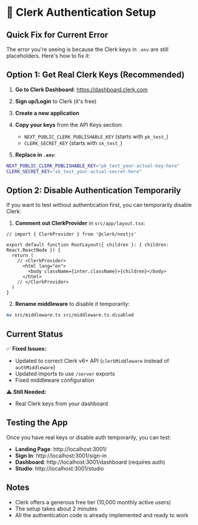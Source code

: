 # 🔑 Clerk Authentication Setup

## Quick Fix for Current Error

The error you're seeing is because the Clerk keys in `.env` are still placeholders. Here's how to fix it:

## Option 1: Get Real Clerk Keys (Recommended)

1. **Go to Clerk Dashboard**: https://dashboard.clerk.com
2. **Sign up/Login** to Clerk (it's free)
3. **Create a new application**
4. **Copy your keys** from the API Keys section:
   - `NEXT_PUBLIC_CLERK_PUBLISHABLE_KEY` (starts with `pk_test_`)
   - `CLERK_SECRET_KEY` (starts with `sk_test_`)

5. **Replace in `.env`**:
```bash
NEXT_PUBLIC_CLERK_PUBLISHABLE_KEY="pk_test_your-actual-key-here"
CLERK_SECRET_KEY="sk_test_your-actual-secret-here"
```

## Option 2: Disable Authentication Temporarily

If you want to test without authentication first, you can temporarily disable Clerk:

1. **Comment out ClerkProvider** in `src/app/layout.tsx`:
```tsx
// import { ClerkProvider } from '@clerk/nextjs'

export default function RootLayout({ children }: { children: React.ReactNode }) {
  return (
    // <ClerkProvider>
      <html lang="en">
        <body className={inter.className}>{children}</body>
      </html>
    // </ClerkProvider>
  )
}
```

2. **Rename middleware** to disable it temporarily:
```bash
mv src/middleware.ts src/middleware.ts.disabled
```

## Current Status

✅ **Fixed Issues:**
- Updated to correct Clerk v6+ API (`clerkMiddleware` instead of `authMiddleware`)
- Updated imports to use `/server` exports
- Fixed middleware configuration

⚠️ **Still Needed:**
- Real Clerk keys from your dashboard

## Testing the App

Once you have real keys or disable auth temporarily, you can test:

- **Landing Page**: http://localhost:3001/
- **Sign In**: http://localhost:3001/sign-in  
- **Dashboard**: http://localhost:3001/dashboard (requires auth)
- **Studio**: http://localhost:3001/studio

## Notes

- Clerk offers a generous free tier (10,000 monthly active users)
- The setup takes about 2 minutes
- All the authentication code is already implemented and ready to work